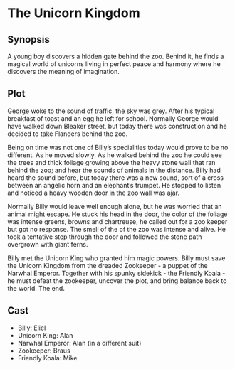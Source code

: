 # The Unicorn Kingdom

## Synopsis

A young boy discovers a hidden gate behind the zoo.
Behind it, he finds a magical world of unicorns living in perfect peace and harmony where he discovers the meaning of imagination.

## Plot

George woke to the sound of traffic, the sky was grey.
After his typical breakfast of toast and an egg he left for school.
Normally George would have walked down Bleaker street, but today there was construction and he decided to take Flanders behind the zoo.

Being on time was not one of Billy’s specialities today would prove to be no different.
As he moved slowly.
As he walked behind the zoo he could see the trees and thick foliage growing above the heavy stone wall that ran behind the zoo; and hear the sounds of animals in the distance.
Billy had heard the sound before, but today there was a new sound, sort of a cross between an angelic horn and an elephant’s trumpet.
He stopped to listen and noticed a heavy wooden door in the zoo wall was ajar.

Normally Billy would leave well enough alone, but he was worried that an animal might escape.
He stuck his head in the door, the color of the foliage was intense greens, browns and chartreuse, he called out for a zoo keeper but got no response.
The smell of the of the zoo was intense and alive.
He took a tentative step through the door and followed the stone path overgrown with giant ferns.

Billy met the Unicorn King who granted him magic powers.
Billy must save the Unicorn Kingdom from the dreaded Zookeeper - a puppet of the Narwhal Emperor.
Together with his spunky sidekick - the Friendly Koala - he must defeat the zookeeper, uncover the plot, and bring balance back to the world.
The end.

## Cast

* Billy: Eliel
* Unicorn King: Alan
* Narwhal Emperor: Alan (in a different suit)
* Zookeeper: Braus
* Friendly Koala: Mike
